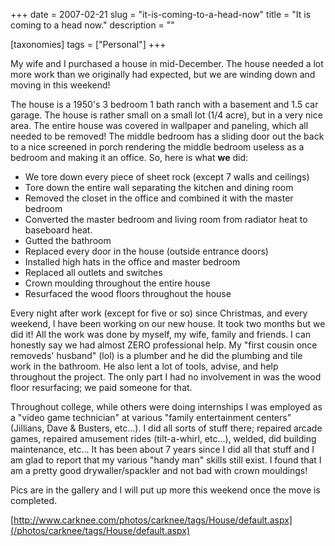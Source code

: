 +++
date = 2007-02-21
slug = "it-is-coming-to-a-head-now"
title = "It is coming to a head now."
description = ""

[taxonomies]
tags = ["Personal"]
+++

My wife and I purchased a house in mid-December. The house needed a lot more work than we originally had expected, but we are winding down and moving in this weekend!  

<!-- more -->

The house is a 1950's 3 bedroom 1 bath ranch with a basement and 1.5 car garage. The house is rather small on a small lot (1/4 acre), but in a very nice area. The entire house was covered in wallpaper and paneling, which all needed to be removed! The middle bedroom has a sliding door out the back to a nice screened in porch rendering the middle bedroom useless as a bedroom and making it an office. So, here is what **we** did:

*   We tore down every piece of sheet rock (except 7 walls and ceilings)
*   Tore down the entire wall separating the kitchen and dining room
*   Removed the closet in the office and combined it with the master bedroom
*   Converted the master bedroom and living room from radiator heat to baseboard heat.
*   Gutted the bathroom
*   Replaced every door in the house (outside entrance doors)
*   Installed high hats in the office and master bedroom
*   Replaced all outlets and switches
*   Crown moulding throughout the entire house
*   Resurfaced the wood floors throughout the house


Every night after work (except for five or so) since Christmas, and every weekend, I have been working on our new house. It took two months but we did it! All the work was done by myself, my wife, family and friends. I can honestly say we had almost ZERO professional help. My "first cousin once removeds' husband" (lol) is a plumber and he did the plumbing and tile work in the bathroom. He also lent a lot of tools, advise, and help throughout the project. The only part I had no involvement in was the wood floor resurfacing; we paid someone for that.  

Throughout college, while others were doing internships I was employed as a "video game technician" at various "family entertainment centers" (Jillians, Dave & Busters, etc...). I did all sorts of stuff there; repaired arcade games, repaired amusement rides (tilt-a-whirl, etc...), welded, did building maintenance, etc... It has been about 7 years since I did all that stuff and I am glad to report that my various "handy man" skills still exist. I found that I am a pretty good drywaller/spackler and not bad with crown mouldings!   

Pics are in the gallery and I will put up more this weekend once the move is completed.  

[http://www.carknee.com/photos/carknee/tags/House/default.aspx](/photos/carknee/tags/House/default.aspx)